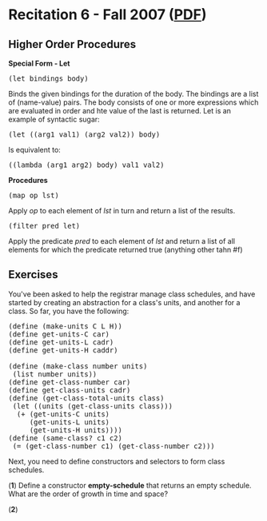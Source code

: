 Recitation 6 - Fall 2007 ([PDF](http://people.csail.mit.edu/jastr/6001/fall07/r06.pdf))
=======================================================================================

Higher Order Procedures
----------------------- 

**Special Form - Let**

<pre>(let bindings body)</pre>

Binds the given bindings for the duration of the body. The bindings are a list of (name-value) pairs. The body consists of one or more expressions which are evaluated in order and hte value of the last is returned. Let is an example of syntactic sugar:

<pre>(let ((arg1 val1) (arg2 val2)) body)</pre>

Is equivalent to:

<pre>((lambda (arg1 arg2) body) val1 val2)</pre>

**Procedures**

<pre>(map op lst)</pre> 

Apply *op* to each element of *lst* in turn and return a list of the results.

<pre>(filter pred let)</pre>

Apply the predicate *pred* to each element of *lst* and return a list of all elements for which the predicate returned true (anything other tahn #f)

Exercises
--------- 

You've been asked to help the registrar manage class schedules, and have started by creating an abstraction for a class's units, and another for a class. So far, you have the following:

<pre>
(define (make-units C L H))
(define get-units-C car)
(define get-units-L cadr)
(define get-units-H caddr)

(define (make-class number units)
 (list number units))
(define get-class-number car)
(define get-class-units cadr)
(define (get-class-total-units class)
 (let ((units (get-class-units class)))
  (+ (get-units-C units)
     (get-units-L units)
     (get-units-H units))))
(define (same-class? c1 c2)
 (= (get-class-number c1) (get-class-number c2)))
</pre>

Next, you need to define constructors and selectors to form class schedules.

(**1**) Define a constructor **empty-schedule** that returns an empty schedule. What are the order of growth in time and space?

(**2**)